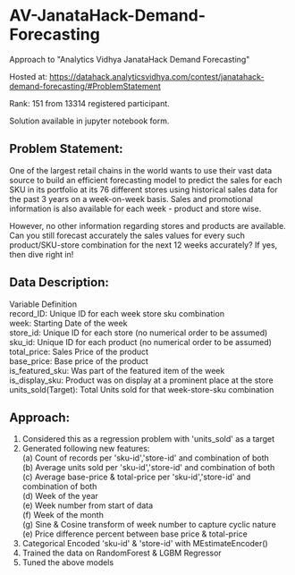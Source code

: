 # AV-JanataHack-Demand-Forecasting
Approach to "Analytics Vidhya JanataHack Demand Forecasting"

Hosted at: https://datahack.analyticsvidhya.com/contest/janatahack-demand-forecasting/#ProblemStatement

Rank: 151 from 13314 registered participant.

Solution available in jupyter notebook form.

## Problem Statement:

One of the largest retail chains in the world wants to use their vast data source to build an efficient forecasting model to predict the sales for each SKU in its portfolio at its 76 different stores using historical sales data for the past 3 years on a week-on-week basis. Sales and promotional information is also available for each week - product and store wise. 

However, no other information regarding stores and products are available. Can you still forecast accurately the sales values for every such product/SKU-store combination for the next 12 weeks accurately? If yes, then dive right in!

## Data Description:

Variable	          Definition <br />
record_ID:          Unique ID for each week store sku combination <br />
week:     	        Starting Date of the week <br />
store_id:           Unique ID for each store (no numerical order to be assumed) <br />
sku_id:             Unique ID for each product (no numerical order to be assumed) <br />
total_price:	      Sales Price of the product  <br />
base_price: 	      Base price of the product <br />
is_featured_sku:	  Was part of the featured item of the week <br />
is_display_sku:	    Product was on display at a prominent place at the store <br />
units_sold(Target): Total Units sold for that week-store-sku combination <br />

## Approach:

1. Considered this as a regression problem with 'units_sold' as a target <br />
2. Generated following new features: <br />
  (a) Count of records per 'sku-id','store-id' and combination of both <br />
  (b) Average units sold per 'sku-id','store-id' and combination of both <br />
  (c) Average base-price & total-price per 'sku-id','store-id' and combination of both <br />
  (d) Week of the year <br />
  (e) Week number from start of data <br />
  (f) Week of the month <br />
  (g) Sine & Cosine transform of week number to capture cyclic nature <br />
  (e) Price difference percent between base price & total-price <br />
3. Categorical Encoded 'sku-id' & 'store-id' with MEstimateEncoder() <br />
4. Trained the data on RandomForest & LGBM Regressor  <br />
5. Tuned the above models<br />
